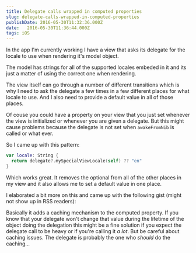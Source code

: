 ```yaml
---
title: Delegate calls wrapped in computed properties
slug: delegate-calls-wrapped-in-computed-properties
publishDate: 2016-05-30T11:32:36.000Z
date:   2016-05-30T11:36:44.000Z
tags: iOS
---
```


In the app I'm currently working I have a view that asks its delegate for the locale to use when rendering it's model object.

The model has strings for all of the supported locales embeded in it and its just a matter of using the correct one when rendering.

The view itself can go through a number of different transitions which is why I need to ask the delegate a few times in a few different places for what locale to use. And I also need to provide a default value in all of those places.

Of couse you could have a property on your view that you just set whenever the view is initialized or whenever you are given a delegate. But this might cause problems because the delegate is not set when `awakeFromNib` is called or what ever.

So I came up with this pattern:

```swift
var locale: String {
  return delegate?.mySpecialViewLocale(self) ?? "en"
}
```

Which works great. It removes the optional from all of the other places in my view and it also allows me to set a default value in one place.

I elaborated a bit more on this and came up with the following gist (might not show up in RSS readers):

<script src="https://gist.github.com/simme/68e8b3c5ca47e5ce42765baa1336543c.js"></script>

Basically it adds a caching mechanism to the computed property. If you know that your delegate won't change that value during the lifetime of the object doing the delegation this might be a fine solution if you expect the delegate call to be heavy or if you're calling it *a lot*. But be careful about caching issues. The delegate is probably the one who _should_ do the caching...
